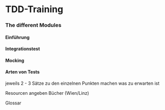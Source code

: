 # TDD-Training

### The different Modules

#### Einführung

#### Integrationstest

#### Mocking

#### Arten von Tests

jeweils 2 - 3 Sätze zu den einzelnen Punkten machen was zu erwarten ist




Resourcen angeben
Bücher (Wien/Linz)

Glossar

